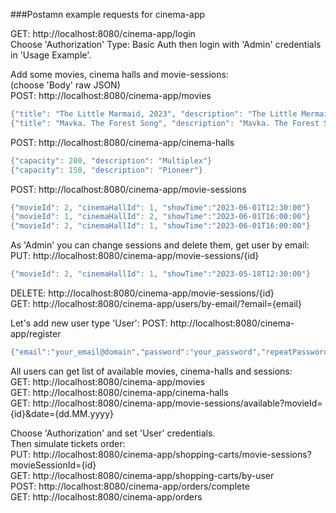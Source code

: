 ###Postamn example requests for cinema-app

GET: http://localhost:8080/cinema-app/login  
Choose 'Authorization' Type: Basic Auth then login with 'Admin' credentials in 'Usage Example'.  

Add some movies, cinema halls and movie-sessions:  
(choose 'Body' raw JSON)  
POST: http://localhost:8080/cinema-app/movies

```java
{"title": "The Little Marmaid, 2023", "description": "The Little Mermaid is a 2023 American musical fantasy film directed by Rob Marshall"}
{"title": "Mavka. The Forest Song", "description": "Mavka. The Forest Song is a 2023 Ukrainian computer-animated fantasy comedy-drama film directed by Oleh Malamuzh and Oleksandra Ruban. Based on the poetic play The Forest Song by poet Lesya Ukrainka."}
```
POST: http://localhost:8080/cinema-app/cinema-halls

```java
{"capacity": 200, "description": "Multiplex"}
{"capacity": 150, "description": "Pioneer"}
```
POST: http://localhost:8080/cinema-app/movie-sessions

```java
{"movieId": 2, "cinemaHallId": 1, "showTime":"2023-06-01T12:30:00"}
{"movieId": 1, "cinemaHallId": 2, "showTime":"2023-06-01T16:00:00"}
{"movieId": 2, "cinemaHallId": 1, "showTime":"2023-06-01T16:00:00"}
```

As 'Admin' you can change sessions and delete them, get user by email:  
PUT: http://localhost:8080/cinema-app/movie-sessions/{id}

```java
{"movieId": 2, "cinemaHallId": 1, "showTime":"2023-05-18T12:30:00"}
```
DELETE: http://localhost:8080/cinema-app/movie-sessions/{id}  
GET: http://localhost:8080/cinema-app/users/by-email/?email={email}

Let's add new user type 'User':
POST: http://localhost:8080/cinema-app/register

```java
{"email":"your_email@domain","password":"your_password","repeatPassword":"your_password"}
```
All users can get list of available movies, cinema-halls and sessions:  
GET: http://localhost:8080/cinema-app/movies  
GET: http://localhost:8080/cinema-app/cinema-halls  
GET: http://localhost:8080/cinema-app/movie-sessions/available?movieId={id}&date={dd.MM.yyyy}  

Choose 'Authorization' and set 'User' credentials.  
Then simulate tickets order:  
PUT: http://localhost:8080/cinema-app/shopping-carts/movie-sessions?movieSessionId={id}  
GET: http://localhost:8080/cinema-app/shopping-carts/by-user  
POST: http://localhost:8080/cinema-app/orders/complete  
GET: http://localhost:8080/cinema-app/orders

